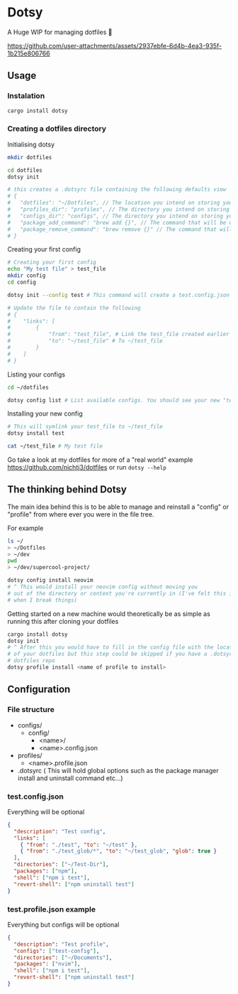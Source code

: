 # Dotsy

A Huge WIP for managing dotfiles 🧪

<https://github.com/user-attachments/assets/2937ebfe-6d4b-4ea3-935f-1b215e806766>

## Usage

### Instalation

```bash
cargo install dotsy
```

### Creating a dotfiles directory

Initialising dotsy

```bash
mkdir dotfiles

cd dotfiles
dotsy init

# this creates a .dotsyrc file containing the following defaults view `dotsy --help` to view dotsy config resolution order
# {
#   "dotfiles": "~/Dotfiles", // The location you intend on storing your dotfiles in. This is needed to link things
#   "profiles_dir": "profiles", // The directory you intend on storing your <profile>.profile.json files in
#   "configs_dir": "configs", // The directory you intend on storing your <config>.config.json files in
#   "package_add_command": "brew add {}", // The command that will be used to install packages listed in configs or profiles
#   "package_remove_command": "brew remove {}" // The command that will  be used to uninstall packages listed in configs or profiles
# }
```

Creating your first config

```bash
# Creating your first config
echo "My test file" > test_file
mkdir config
cd config

dotsy init --config test # This command will create a test.config.json file in the current directory

# Update the file to contain the following
# {
#    "links": [
#        {
#            "from": "test_file", # Link the test_file created earlier
#            "to": "~/test_file" # To ~/test_file
#        }
#    ]
# }
```

Listing your configs

```bash
cd ~/dotfiles

dotsy config list # List available configs. You should see your new "test" config listed
```

Installing your new config

```bash
# This will symlink your test_file to ~/test_file
dotsy install test

cat ~/test_file # My test file
```

Go take a look at my dotfiles for more of a "real world" example https://github.com/nichtj3/dotfiles or run `dotsy --help`

## The thinking behind Dotsy

The main idea behind this is to be able to manage and reinstall a "config" or "profile"
from where ever you were in the file tree.

For example

```sh
ls ~/
> ~/Dotfiles
> ~/dev
pwd
> ~/dev/supercool-project/

dotsy config install neovim
# ^ This would install your neovim config without moving you
# out of the directory or context you're currently in (I've felt this is useful
# when I break things)
```

Getting started on a new machine would theoretically be as simple as running
this after cloning your dotfiles

```sh
cargo install dotsy
dotsy init
# ^ After this you would have to fill in the config file with the location
# of your dotfiles but this step could be skipped if you have a .dotsyrc in your
# dotfiles repo
dotsy profile install <name of profile to install>
```

## Configuration

### File structure

- configs/
  - config/
    - \<name\>/
    - \<name\>.config.json
- profiles/
  - \<name\>.profile.json
- .dotsyrc ( This will hold global options such as the package manager install
  and uninstall command etc...)

### test.config.json

Everything will be optional

```json
{
  "description": "Test config",
  "links": [
    { "from": "./test", "to": "~/test" },
    { "from": "./test_glob/*", "to": "~/test_glob", "glob": true }
  ],
  "directories": ["~/Test-Dir"],
  "packages": ["npm"],
  "shell": ["npm i test"],
  "revert-shell": ["npm uninstall test"]
}
```

### test.profile.json example

Everything but configs will be optional

```json
{
  "description": "Test profile",
  "configs": ["test-config"],
  "directories": ["~/Documents"],
  "packages": ["nvim"],
  "shell": ["npm i test"],
  "revert-shell": ["npm uninstall test"]
}
```
